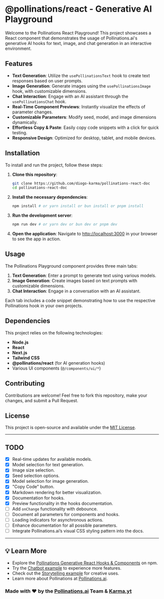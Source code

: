 # @pollinations/react - Generative AI Playground

Welcome to the Pollinations React Playground! This project showcases a React component that demonstrates the usage of Pollinations.ai's generative AI hooks for text, image, and chat generation in an interactive environment.

## Features

- **Text Generation**: Utilize the `usePollinationsText` hook to create text responses based on user prompts.
- **Image Generation**: Generate images using the `usePollinationsImage` hook, with customizable dimensions.
- **Chat Interaction**: Engage with an AI assistant through the `usePollinationsChat` hook.
- **Real-Time Component Previews**: Instantly visualize the effects of parameter changes.
- **Customizable Parameters**: Modify seed, model, and image dimensions dynamically.
- **Effortless Copy & Paste**: Easily copy code snippets with a click for quick testing.
- **Responsive Design**: Optimized for desktop, tablet, and mobile devices.

## Installation

To install and run the project, follow these steps:

1. **Clone this repository**:

   ```bash
   git clone https://github.com/diogo-karma/pollinations-react-doc
   cd pollinations-react-doc
   ```

2. **Install the necessary dependencies**:

   ```bash
   npm install # or yarn install or bun install or pnpm install
   ```

3. **Run the development server**:

   ```bash
   npm run dev # or yarn dev or bun dev or pnpm dev
   ```

4. **Open the application**:
   Navigate to [http://localhost:3000](http://localhost:3000) in your browser to see the app in action.

## Usage

The Pollinations Playground component provides three main tabs:

1. **Text Generation**: Enter a prompt to generate text using various models.
2. **Image Generation**: Create images based on text prompts with customizable dimensions.
3. **Chat Interaction**: Engage in a conversation with an AI assistant.

Each tab includes a code snippet demonstrating how to use the respective Pollinations hook in your own projects.

## Dependencies

This project relies on the following technologies:

- **Node.js**
- **React**
- **Next.js**
- **Tailwind CSS**
- **@pollinations/react** (for AI generation hooks)
- Various UI components (`@/components/ui/*`)

## Contributing

Contributions are welcome! Feel free to fork this repository, make your changes, and submit a Pull Request.

## License

This project is open-source and available under the [MIT License](./LICENSE).

---

## TODO

- [x] Real-time updates for available models.
- [x] Model selection for text generation.
- [x] Image size selection.
- [x] Seed selection options.
- [x] Model selection for image generation.
- [x] "Copy Code" button.
- [x] Markdown rendering for better visualization.
- [x] Documentation for hooks.
- [x] Preview functionality in the hooks documentation.
- [ ] Add `onChange` functionality with debounce.
- [ ] Document all parameters for components and hooks.
- [ ] Loading indicators for asynchronous actions.
- [ ] Enhance documentation for all possible parameters.
- [ ] Integrate Pollinations.ai’s visual CSS styling pattern into the docs.

---

## 💡 Learn More

- Explore the [Pollinations Generative React Hooks & Components](https://www.npmjs.com/package/@pollinations/react) on npm.
- Try the [Chatbot example](https://karma.pollinations.ai) to experience more features.
- Check out the [Storytelling example](https://storytelling.karma.yt/) for creative uses.
- Learn more about Pollinations at [Pollinations.ai](https://pollinations.ai).

### Made with ❤️ by the [Pollinations.ai](https://pollinations.ai) Team & [Karma.yt](https://karma.yt)

